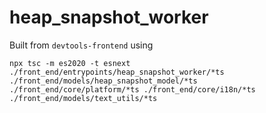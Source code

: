 # heap_snapshot_worker

Built from `devtools-frontend` using

    npx tsc -m es2020 -t esnext ./front_end/entrypoints/heap_snapshot_worker/*ts ./front_end/models/heap_snapshot_model/*ts ./front_end/core/platform/*ts ./front_end/core/i18n/*ts ./front_end/models/text_utils/*ts